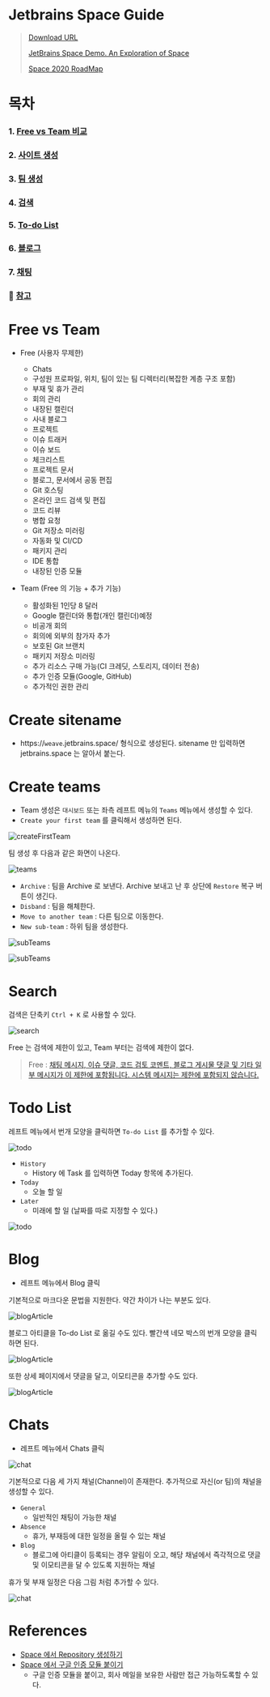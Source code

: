 # Jetbrains Space Guide

> [Download URL](https://www.jetbrains.com/ko-kr/space/buy/?billing=yearly#cloud)
>
> [JetBrains Space Demo. An Exploration of Space](https://www.youtube.com/watch?v=ndOxvFcssWo)
> 
> [Space 2020 RoadMap](https://blog.jetbrains.com/ko/2020/03/24/space-2020-roadmap-ko/)

# 목차

### 1. [Free vs Team 비교](https://github.com/BAEKJungHo/space-guide#free-vs-team) 
### 2. [사이트 생성](https://github.com/BAEKJungHo/space-guide#create-sitename)
### 3. [팀 생성](https://github.com/BAEKJungHo/space-guide#create-teams)
### 4. [검색](https://github.com/BAEKJungHo/space-guide#search)
### 5. [To-do List](https://github.com/BAEKJungHo/space-guide#todo-list)
### 6. [블로그](https://github.com/BAEKJungHo/space-guide#blog)
### 7. [채팅](https://github.com/BAEKJungHo/space-guide#chats)
### 📕 [참고](https://github.com/BAEKJungHo/space-guide#references)

# Free vs Team 

- Free (사용자 무제한)
  - Chats
  - 구성원 프로파일, 위치, 팀이 있는 팀 디렉터리(복잡한 계층 구조 포함)
  - 부재 및 휴가 관리
  - 회의 관리
  - 내장된 캘린더
  - 사내 블로그
  - 프로젝트
  - 이슈 트래커
  - 이슈 보드
  - 체크리스트
  - 프로젝트 문서
  - 블로그, 문서에서 공동 편집
  - Git 호스팅
  - 온라인 코드 검색 및 편집
  - 코드 리뷰
  - 병합 요청
  - Git 저장소 미러링
  - 자동화 및 CI/CD
  - 패키지 관리
  - IDE 통합
  - 내장된 인증 모듈
  
- Team (Free 의 기능 + 추가 기능)
  - 활성화된 1인당 8 달러
  - Google 캘린더와 통합(개인 캘린더)예정
  - 비공개 회의
  - 회의에 외부의 참가자 추가
  - 보호된 Git 브랜치
  - 패키지 저장소 미러링
  - 추가 리소스 구매 가능(CI 크레딧, 스토리지, 데이터 전송)
  - 추가 인증 모듈(Google, GitHub)
  - 추가적인 권한 관리

# Create sitename

- https://`weave`.jetbrains.space/ 형식으로 생성된다. sitename 만 입력하면 jetbrains.space 는 알아서 붙는다.

# Create teams

- Team 생성은 `대시보드` 또는 좌측 레프트 메뉴의 `Teams` 메뉴에서 생성할 수 있다. 
- `Create your first team` 를 클릭해서 생성하면 된다.

![createFirstTeam](/images/createFirstTeam.PNG)

팀 생성 후 다음과 같은 화면이 나온다.

![teams](/images/teams.PNG)

- `Archive` : 팀을 Archive 로 보낸다. Archive 보내고 난 후 상단에 `Restore` 복구 버튼이 생긴다. 
- `Disband` : 팀을 해체한다.
- `Move to another team` : 다른 팀으로 이동한다.
- `New sub-team` : 하위 팀을 생성한다.

![subTeams](/images/subTeams.PNG)

![subTeams](/images/subTeams2.PNG)

# Search

검색은 단축키 `Ctrl + K` 로 사용할 수 있다.

![search](/images/search.PNG)

Free 는 검색에 제한이 있고, Team 부터는 검색에 제한이 없다.

> Free : [채팅 메시지, 이슈 댓글, 코드 검토 코멘트, 블로그 게시물 댓글 및 기타 일부 메시지가 이 제한에 포함됩니다. 시스템 메시지는 제한에 포함되지 않습니다.](https://www.jetbrains.com/ko-kr/space/buy/?billing=yearly#cloud)

# Todo List

레프트 메뉴에서 번개 모양을 클릭하면 `To-do List` 를 추가할 수 있다. 

![todo](/images/todoList.PNG)

- `History`
  - History 에 Task 를 입력하면 Today 항목에 추가된다.
- `Today`
  - 오늘 할 일
- `Later`
  - 미래에 할 일 (날짜를 따로 지정할 수 있다.)
  
![todo](/images/todoLater.PNG)  

# Blog

- 레프트 메뉴에서 Blog 클릭

기본적으로 마크다운 문법을 지원한다. 약간 차이가 나는 부분도 있다. 

![blogArticle](/images/blogArticle.PNG)  

블로그 아티클을 To-do List 로 옮길 수도 있다. 빨간색 네모 박스의 번개 모양을 클릭하면 된다.

![blogArticle](/images/blogArticle22.PNG) 

또한 상세 페이지에서 댓글을 달고, 이모티콘을 추가할 수도 있다.

![blogArticle](/images/blogArticle3.PNG) 

# Chats

- 레프트 메뉴에서 Chats 클릭

![chat](/images/chat1.PNG)

기본적으로 다음 세 가지 채널(Channel)이 존재한다. 추가적으로 자신(or 팀)의 채널을 생성할 수 있다.

- `General`
  - 일반적인 채팅이 가능한 채널
- `Absence`
  - 휴가, 부재등에 대한 일정을 올릴 수 있는 채널
- `Blog`
  - 블로그에 아티클이 등록되는 경우 알림이 오고, 해당 채널에서 즉각적으로 댓글 및 이모티콘을 달 수 있도록 지원하는 채널
 
휴가 및 부재 일정은 다음 그림 처럼 추가할 수 있다. 
  
![chat](/images/absence.PNG) 

# References

- [Space 에서 Repository 생성하기](https://www.culturelog.weddingbook.com/post/jetbrains-space-%EC%82%AC%EC%9A%A9%EA%B8%B0-1-repository)
- [Space 에서 구글 인증 모듈 붙이기](https://www.culturelog.weddingbook.com/post/jetbrains-space-%EC%82%AC%EC%9A%A9%EA%B8%B0-2-auth-modules)
  - 구글 인증 모듈을 붙이고, 회사 메일을 보유한 사람만 접근 가능하도록할 수 있다.
